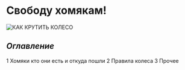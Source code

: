 #  Свободу хомякам!
![КАК КРУТИТЬ КОЛЕСО](https://netology.ru)
 ## *Оглавление*
1 Хомяки кто они есть и откуда пошли
2 Правила колеса
3 Прочее